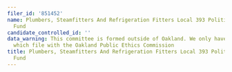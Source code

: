 ```yaml
---
filer_id: '851452'
name: Plumbers, Steamfitters And Refrigeration Fitters Local 393 Political Action
  Fund
candidate_controlled_id: ''
data_warning: This committee is formed outside of Oakland. We only have data on committees
  which file with the Oakland Public Ethics Commission
title: Plumbers, Steamfitters And Refrigeration Fitters Local 393 Political Action
  Fund
---
```

